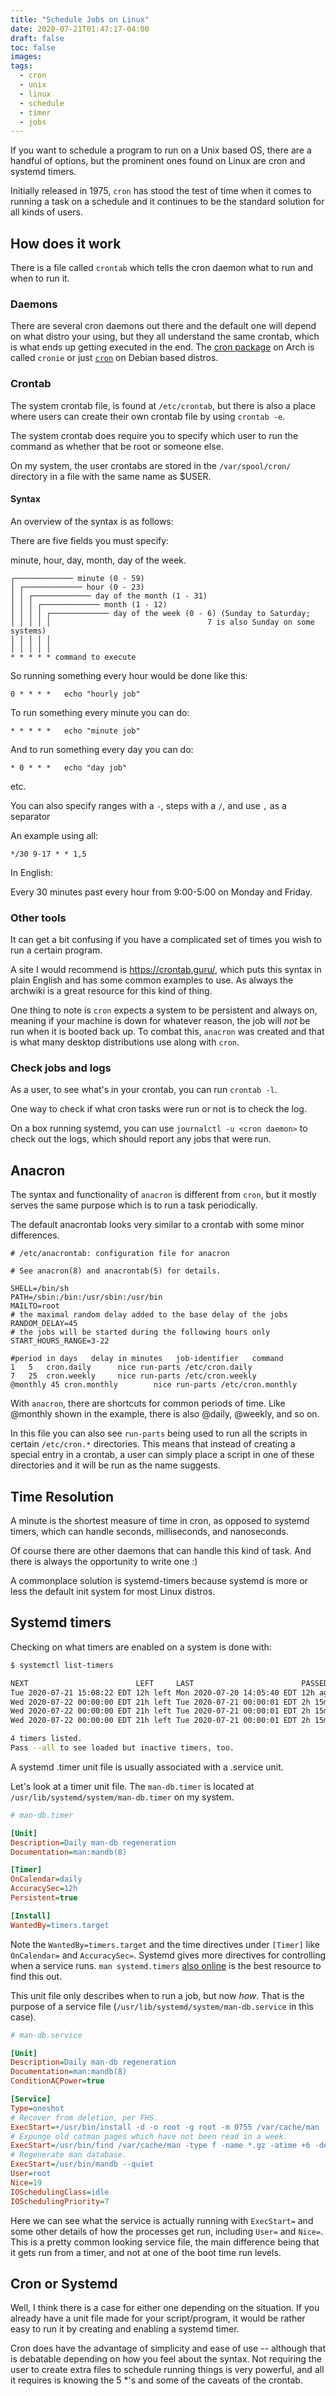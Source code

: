 ```yaml
---
title: "Schedule Jobs on Linux"
date: 2020-07-21T01:47:17-04:00
draft: false
toc: false
images:
tags:
  - cron
  - unix
  - linux
  - schedule
  - timer
  - jobs
---
```


If you want to schedule a program to run on a Unix based OS, there are
a handful of options, but the prominent ones found on Linux are
cron and systemd timers.

Initially released in 1975, `cron` has stood the test of time when it comes
to running a task on a schedule and it continues to be the standard solution
for all kinds of users.

## How does it work

There is a file called `crontab` which tells the cron daemon what to run
and when to run it.

### Daemons

There are several cron daemons out there and the default one will depend
on what distro your using, but they all understand the same crontab, which
is what ends up getting executed in the end.
The [cron package](https://wiki.archlinux.org/index.php/cron#Cronie)
on Arch is called `cronie` or just [`cron`](https://packages.debian.org/buster/cron)
on Debian based distros.

### Crontab

The system crontab file, is found at `/etc/crontab`, but there is also a place
where users can create their own crontab file by using `crontab -e`.

The system crontab does require you to specify which user to run the command as
whether that be root or someone else.

On my system, the user crontabs are stored in the `/var/spool/cron/`
directory in a file with the same name as \$USER.

#### Syntax

An overview of the syntax is as follows:

There are five fields you must specify:

minute, hour, day, month, day of the week.

```text
┌───────────── minute (0 - 59)
│ ┌───────────── hour (0 - 23)
│ │ ┌───────────── day of the month (1 - 31)
│ │ │ ┌───────────── month (1 - 12)
│ │ │ │ ┌───────────── day of the week (0 - 6) (Sunday to Saturday;
│ │ │ │ │                                   7 is also Sunday on some systems)
│ │ │ │ │
│ │ │ │ │
* * * * * command to execute
```

So running something every hour would be done like this:

```text
0 * * * *	echo "hourly job"
```

To run something every minute you can do:

```text
* * * * *	echo "minute job"
```

And to run something every day you can do:

```text
* 0 * * *	echo "day job"
```

etc.

You can also specify ranges with a `-`, steps with a `/`, and use `,` as a separator

An example using all:

```text
*/30 9-17 * * 1,5
```

In English:

Every 30 minutes past every hour from 9:00-5:00 on Monday and Friday.

### Other tools

It can get a bit confusing if you have a complicated set of times you wish to run a certain program.

A site I would recommend is <https://crontab.guru/>, which puts this syntax in
plain English and has some common examples to use. As always the archwiki is
a great resource for this kind of thing.

One thing to note is `cron` expects a system to be persistent and always on,
meaning if your machine is down for whatever reason, the job will _not_ be run
when it is booted back up. To combat this, `anacron` was created and that is
what many desktop distributions use along with `cron`.

### Check jobs and logs

As a user, to see what's in your crontab, you can run `crontab -l`.

One way to check if what cron tasks were run or not is to check the log.

On a box running systemd, you can use `journalctl -u <cron daemon>`
to check out the logs, which should report any jobs that were run.

## Anacron

The syntax and functionality of `anacron` is different from `cron`, but it
mostly serves the same purpose which is to run a task periodically.

The default anacrontab looks very similar to a crontab with some
minor differences.

```text
# /etc/anacrontab: configuration file for anacron

# See anacron(8) and anacrontab(5) for details.

SHELL=/bin/sh
PATH=/sbin:/bin:/usr/sbin:/usr/bin
MAILTO=root
# the maximal random delay added to the base delay of the jobs
RANDOM_DELAY=45
# the jobs will be started during the following hours only
START_HOURS_RANGE=3-22

#period in days   delay in minutes   job-identifier   command
1	5	cron.daily		nice run-parts /etc/cron.daily
7	25	cron.weekly		nice run-parts /etc/cron.weekly
@monthly 45	cron.monthly		nice run-parts /etc/cron.monthly
```

With `anacron`, there are shortcuts for common periods of time.
Like @monthly shown in the example, there is also @daily, @weekly, and so on.

In this file you can also see `run-parts` being used to run all the scripts
in certain `/etc/cron.*` directories. This means that instead of creating a special
entry in a crontab, a user can simply place a script in one of these directories
and it will be run as the name suggests.

## Time Resolution

A minute is the shortest measure of time in cron, as opposed to systemd timers,
which can handle seconds, milliseconds, and nanoseconds.

Of course there are other daemons that can handle this kind of task.
And there is always the opportunity to write one :)

A commonplace solution is systemd-timers because systemd is more or less the
default init system for most Linux distros.

## Systemd timers

Checking on what timers are enabled on a system is done with:

```sh
$ systemctl list-timers

NEXT                        LEFT     LAST                        PASSED       UNIT                         ACTIVATES
Tue 2020-07-21 15:08:22 EDT 12h left Mon 2020-07-20 14:05:40 EDT 12h ago      systemd-tmpfiles-clean.timer systemd-tmpfiles-clean.service
Wed 2020-07-22 00:00:00 EDT 21h left Tue 2020-07-21 00:00:01 EDT 2h 15min ago atop-rotate.timer            atop-rotate.service
Wed 2020-07-22 00:00:00 EDT 21h left Tue 2020-07-21 00:00:01 EDT 2h 15min ago man-db.timer                 man-db.service
Wed 2020-07-22 00:00:00 EDT 21h left Tue 2020-07-21 00:00:01 EDT 2h 15min ago shadow.timer                 shadow.service

4 timers listed.
Pass --all to see loaded but inactive timers, too.
```

A systemd .timer unit file is usually associated with a .service unit.

Let's look at a timer unit file. The `man-db.timer` is located at `/usr/lib/systemd/system/man-db.timer` on my system.

```ini
# man-db.timer

[Unit]
Description=Daily man-db regeneration
Documentation=man:mandb(8)

[Timer]
OnCalendar=daily
AccuracySec=12h
Persistent=true

[Install]
WantedBy=timers.target
```

Note the `WantedBy=timers.target` and the time directives under `[Timer]`
like `OnCalendar=` and `AccuracySec=`. Systemd gives more directives
for controlling when a service runs. `man systemd.timers` [also online](https://jlk.fjfi.cvut.cz/arch/manpages/man/systemd.timer.5) is the best
resource to find this out.

This unit file only describes when to run a job, but now _how_. That is
the purpose of a service file (`/usr/lib/systemd/system/man-db.service` in this case).

```ini
# man-db.service

[Unit]
Description=Daily man-db regeneration
Documentation=man:mandb(8)
ConditionACPower=true

[Service]
Type=oneshot
# Recover from deletion, per FHS.
ExecStart=+/usr/bin/install -d -o root -g root -m 0755 /var/cache/man
# Expunge old catman pages which have not been read in a week.
ExecStart=/usr/bin/find /var/cache/man -type f -name *.gz -atime +6 -delete
# Regenerate man database.
ExecStart=/usr/bin/mandb --quiet
User=root
Nice=19
IOSchedulingClass=idle
IOSchedulingPriority=7
```

Here we can see what the service is actually running with `ExecStart=` and
some other details of how the processes get run, including `User=` and
`Nice=`. This is a pretty common looking service file, the main difference
being that it gets run from a timer, and not at one of the boot time run
levels.

## Cron or Systemd

Well, I think there is a case for either one depending on the situation.
If you already have a unit file made for your script/program, it would
be rather easy to run it by creating and enabling a systemd timer.

Cron does have the advantage of simplicity and ease of use -- although that
is debatable depending on how you feel about the syntax.
Not requiring the user to create extra files to schedule running things
is very powerful, and all it requires is knowing the 5 \*'s and some
of the caveats of the crontab.
